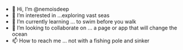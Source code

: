 - 👋 Hi, I’m @nemoisdeep
- 👀 I’m interested in ...exploring vast seas
- 🌱 I’m currently learning ... to swim before you walk
- 💞️ I’m looking to collaborate on ... a page or app that will change the ocean
- 📫 How to reach me ... not with a fishing pole and sinker

<!---
nemoisdeep/nemoisdeep is a ✨ special ✨ repository because its `README.md` (this file) appears on your GitHub profile.
You can click the Preview link to take a look at your changes.
--->
